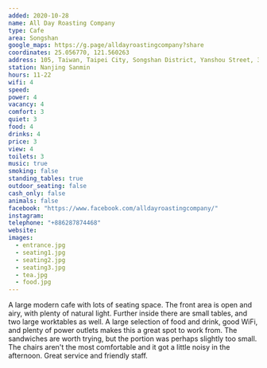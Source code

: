 ```yaml
---
added: 2020-10-28
name: All Day Roasting Company
type: Cafe
area: Songshan
google_maps: https://g.page/alldayroastingcompany?share
coordinates: 25.056770, 121.560263
address: 105, Taiwan, Taipei City, Songshan District, Yanshou Street, 329號1樓
station: Nanjing Sanmin
hours: 11-22
wifi: 4
speed: 
power: 4
vacancy: 4
comfort: 3
quiet: 3
food: 4
drinks: 4
price: 3
view: 4
toilets: 3
music: true
smoking: false
standing_tables: true
outdoor_seating: false
cash_only: false
animals: false
facebook: "https://www.facebook.com/alldayroastingcompany/"
instagram: 
telephone: "+886287874468"
website: 
images:
  - entrance.jpg
  - seating1.jpg
  - seating2.jpg
  - seating3.jpg
  - tea.jpg
  - food.jpg
---
```


A large modern cafe with lots of seating space. The front area is open and airy, with plenty of natural light. Further inside there are small tables, and two large worktables as well. A large selection of food and drink, good WiFi, and plenty of power outlets makes this a great spot to work from. The sandwiches are worth trying, but the portion was perhaps slightly too small. The chairs aren't the most comfortable and it got a little noisy in the afternoon. Great service and friendly staff.
